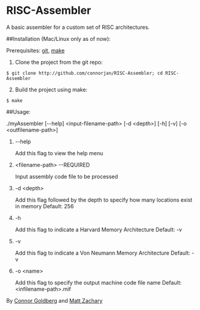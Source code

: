 RISC-Assembler
==============

A basic assembler for a custom set of RISC architectures.


##Installation (Mac/Linux only as of now):

Prerequisites: [git](http://git-scm.com/book/en/Getting-Started-Installing-Git), [make](https://developer.apple.com/downloads/index.action?name=command%20line%20tools)

1. Clone the project from the git repo:

```
$ git clone http://github.com/connorjan/RISC-Assembler; cd RISC-Assembler
```

2. Build the project using make:

```
$ make
```

##Usage:

./myAssembler [--help] \<input-filename-path\> [-d \<depth\>] [-h] [-v] [-o \<outfilename-path\>]


1. --help

	Add this flag to view the help menu

2. \<filename-path\>   --REQUIRED

	Input assembly code file to be processed

3. -d \<depth\>

	Add this flag followed by the depth to specify how many locations exist in memory
	Default: 256

4. -h

	Add this flag to indicate a Harvard Memory Architecture
	Default: -v

5. -v 

	Add this flag to indicate a Von Neumann Memory Architecture
	Default: -v

6. -o \<name\>

	Add this flag to specify the output machine code file name
	Default: \<infilename-path\>.mif



By [Connor Goldberg](http://www.connorgoldberg.com "Connor's Website")  and [Matt Zachary](mailto:matt@grsbd.com "Matt's Email")
